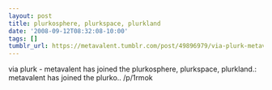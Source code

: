 ```yaml
---
layout: post
title: plurkosphere, plurkspace, plurkland
date: '2008-09-12T08:32:08-10:00'
tags: []
tumblr_url: https://metavalent.tumblr.com/post/49896979/via-plurk-metavalent-has-joined-the
---
```

via plurk - metavalent has joined the plurkosphere, plurkspace, plurkland.: metavalent has joined the plurko.. /p/1rmok

